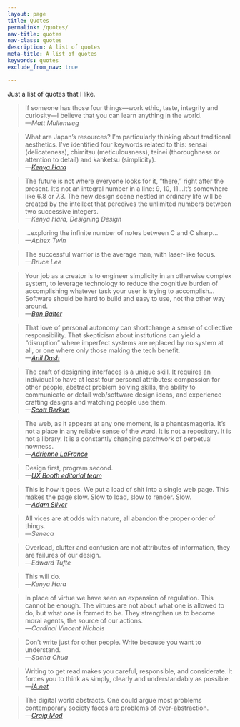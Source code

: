 ```yaml
---
layout: page
title: Quotes
permalink: /quotes/
nav-title: quotes
nav-class: quotes
description: A list of quotes
meta-title: A list of quotes
keywords: quotes
exclude_from_nav: true

---
```


Just a list of quotes that I like.

> If someone has those four things—work ethic, taste, integrity and curiosity—I believe that you can learn anything in the world.
<br><cite>—Matt Mullenweg</cite>

> What are Japan’s resources? I’m particularly thinking about traditional aesthetics. I’ve identified four keywords related to this: sensai (delicateness), chimitsu (meticulousness), teinei (thoroughness or attention to detail) and kanketsu (simplicity).
<br><cite>—[Kenya Hara](http://www.japantimes.co.jp/life/2014/01/04/general/value-judgments/#.V7Dpi44lCxc 'Kenya Hara interview, Japan Times')</cite>

> The future is not where everyone looks for it, “there,” right after the present. It’s not an integral number in a line: 9, 10, 11…It’s somewhere like 6.8 or 7.3. The new design scene nestled in ordinary life will be created by the intellect that perceives the unlimited numbers between two successive integers.
> <br><cite>—Kenya Hara, Designing Design</cite>

> …exploring the infinite number of notes between C and C sharp…
<br><cite>—Aphex Twin</cite>

> The successful warrior is the average man, with laser-like focus.
<br><cite>—Bruce Lee</cite>

> Your job as a creator is to engineer simplicity in an otherwise complex system, to leverage technology to reduce the cognitive burden of accomplishing whatever task your user is trying to accomplish… Software should be hard to build and easy to use, not the other way around.
<br><cite>—[Ben Balter](http://ben.balter.com/2016/08/22/ten-ways-to-make-a-product-great/ 'Ten ways to make a product great, Ben Balter')</cite>

> That love of personal autonomy can shortchange a sense of collective responsibility. That skepticism about institutions can yield a “disruption” where imperfect systems are replaced by no system at all, or one where only those making the tech benefit.
<br><cite>—[Anil Dash](https://medium.com/make-better-software/software-matters-in-the-world-f24d25b255d7)</cite>

> The craft of designing interfaces is a unique skill. It requires an individual to have at least four personal attributes: compassion for other people, abstract problem solving skills, the ability to communicate or detail web/software design ideas, and experience crafting designs and watching people use them.
<br><cite>—[Scott Berkun](http://scottberkun.com/essays/22-the-list-of-reasons-ease-of-use-doesnt-happen-on-engineering-projects/)</cite>

> The web, as it appears at any one moment, is a phantasmagoria. It’s not a place in any reliable sense of the word. It is not a repository. It is not a library. It is a constantly changing patchwork of perpetual nowness.
<br>—<cite>[Adrienne LaFrance](https://www.theatlantic.com/technology/archive/2015/10/raiders-of-the-lost-web/409210/)</cite>

> Design first, program second.
<br><cite>—[UX Booth editorial team](http://www.uxbooth.com/articles/complete-beginners-guide-to-interaction-design/)</cite>

> This is how it goes. We put a load of shit into a single web page. This makes the page slow. Slow to load, slow to render. Slow.
<br><cite>—[Adam Silver](https://adamsilver.io/articles/designing-for-performance/)</cite>

> All vices are at odds with nature, all abandon the proper order of things.<br>—<cite>Seneca</cite>

> Overload, clutter and confusion are not attributes of information, they are failures of our design.<br>—<cite>Edward Tufte</cite>

> This will do.<br>—<cite>Kenya Hara</cite>

> In place of virtue we have seen an expansion of regulation. This cannot be enough. The virtues are not about what one is allowed to do, but what one is formed to be. They strengthen us to become moral agents, the source of our actions.<br>—<cite>Cardinal Vincent Nichols</cite>

> Don’t write just for other people. Write because you want to understand.<br>—<cite>Sacha Chua</cite>

> Writing to get read makes you careful, responsible, and considerate. It forces you to think as simply, clearly and understandably as possible.<br>—<cite>[iA.net](https://ia.net/topics/take-the-power-back/)</cite>

> The digital world abstracts. One could argue most problems contemporary society faces are problems of over-abstraction.<br>—<cite>[Craig Mod](https://craigmod.com/essays/offscreen_interview/)</cite>
